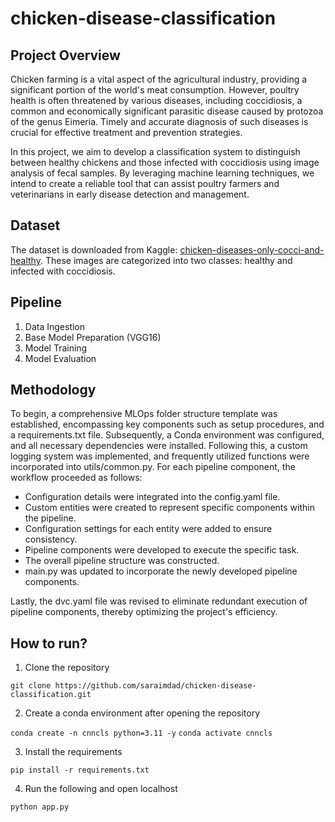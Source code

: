 # chicken-disease-classification

## Project Overview
Chicken farming is a vital aspect of the agricultural industry, providing a significant portion of the world's meat consumption. However, poultry health is often threatened by various diseases, including coccidiosis, a common and economically significant parasitic disease caused by protozoa of the genus Eimeria. Timely and accurate diagnosis of such diseases is crucial for effective treatment and prevention strategies.

In this project, we aim to develop a classification system to distinguish between healthy chickens and those infected with coccidiosis using image analysis of fecal samples. By leveraging machine learning techniques, we intend to create a reliable tool that can assist poultry farmers and veterinarians in early disease detection and management.

## Dataset
The dataset is downloaded from Kaggle: [chicken-diseases-only-cocci-and-healthy](https://www.kaggle.com/datasets/akashrai1701/chicken-diseases-only-cocci-and-healthy). These images are categorized into two classes: healthy and infected with coccidiosis.

## Pipeline
1. Data Ingestion
2. Base Model Preparation (VGG16)
3. Model Training
4. Model Evaluation

## Methodology
To begin, a comprehensive MLOps folder structure template was established, encompassing key components such as setup procedures, and a requirements.txt file. Subsequently, a Conda environment was configured, and all necessary dependencies were installed. Following this, a custom logging system was implemented, and frequently utilized functions were incorporated into utils/common.py.
For each pipeline component, the workflow proceeded as follows:
* Configuration details were integrated into the config.yaml file.
* Custom entities were created to represent specific components within the pipeline.
* Configuration settings for each entity were added to ensure consistency.
* Pipeline components were developed to execute the specific task.
* The overall pipeline structure was constructed.
* main.py was updated to incorporate the newly developed pipeline components.

Lastly, the dvc.yaml file was revised to eliminate redundant execution of pipeline components, thereby optimizing the project's efficiency.

## How to run?
1. Clone the repository
   
``` git clone https://github.com/saraimdad/chicken-disease-classification.git ```

2. Create a conda environment after opening the repository

``` conda create -n cnncls python=3.11 -y ```
``` conda activate cnncls ```

3. Install the requirements

``` pip install -r requirements.txt ```

4. Run the following and open localhost

``` python app.py ```
